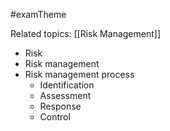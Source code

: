 #examTheme

Related topics:
[[Risk Management]]

- Risk
- Risk management
- Risk management process
	- Identification
	- Assessment
	- Response
	- Control